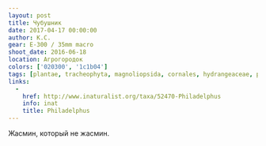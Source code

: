 ```yaml
---
layout: post
title: Чубушник
date: 2017-04-17 00:00:00
author: К.С.
gear: E-300 / 35mm macro
shoot_date: 2016-06-18
location: Агрогородок
colors: ['020300', '1c1b04']
tags: [plantae, tracheophyta, magnoliopsida, cornales, hydrangeaceae, philadelphus]
links:
  -
    href: http://www.inaturalist.org/taxa/52470-Philadelphus
    info: inat
    title: Philadelphus
---
```


Жасмин, который не жасмин.
